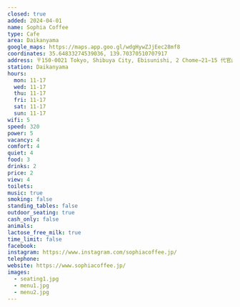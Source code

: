 ```yaml
---
closed: true
added: 2024-04-01
name: Sophia Coffee
type: Cafe
area: Daikanyama
google_maps: https://maps.app.goo.gl/wdgHywZJjEec28mf8
coordinates: 35.64833274539036, 139.70370510707917
address: 〒150-0021 Tokyo, Shibuya City, Ebisunishi, 2 Chome−21−15 代官山ポケットパーク 102号
station: Daikanyama
hours:
  mon: 11-17
  wed: 11-17
  thu: 11-17
  fri: 11-17
  sat: 11-17
  sun: 11-17
wifi: 5
speed: 320
power: 5
vacancy: 4
comfort: 4
quiet: 4
food: 3
drinks: 2
price: 2
view: 4
toilets: 
music: true
smoking: false
standing_tables: false
outdoor_seating: true
cash_only: false
animals: 
lactose_free_milk: true
time_limit: false
facebook: 
instagram: https://www.instagram.com/sophiacoffee.jp/
telephone: 
website: https://www.sophiacoffee.jp/
images:
  - seating1.jpg
  - menu1.jpg
  - menu2.jpg
---
```

